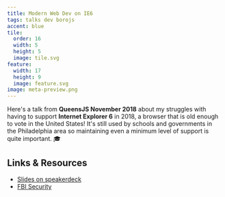 ```yaml
---
title: Modern Web Dev on IE6
tags: talks dev borojs
accent: blue
tile:
  order: 16
  width: 5
  height: 5
  image: tile.svg
feature:
  width: 17
  height: 9
  image: feature.svg
image: meta-preview.png
---
```


Here's a talk from **QueensJS November 2018** about my struggles with having to support **Internet Explorer 6** in 2018, a browser that is old enough to vote in the United States! It's still used by schools and governments in the Philadelphia area so maintaining even a minimum level of support is quite important. 🎓

<script async class="speakerdeck-embed" data-id="a01f6d6764574986a413703a4c3a8ab4" data-ratio="1.33333333333333" src="//speakerdeck.com/assets/embed.js"></script>

## Links & Resources

- [Slides on speakerdeck](https://speakerdeck.com/pixely/ie6-like-its-2018)
- [FBI Security](http://www.fbisecurity.com)
